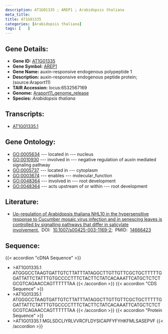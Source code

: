 ```yaml
---
description: AT1G01335 ; AREP1 ; Arabidopsis thaliana
meta_title:
title: AT1G01335
categories: [Arabidopsis thaliana]
tags: [   ]
---
```


## Gene Details:
- **Gene ID:** [AT1G01335](https://www.arabidopsis.org/locus?name=AT1G01335)
- **Gene Symbol:** <u>AREP1</u>
- **Gene Name:** auxin-responsive endogenous polypeptide 1
- **Description:**   auxin-responsive endogenous peptide protein;(source:Araport11)
- **TAIR Accession:** locus:6532567169
- **Genome:** [Araport11_genome_release](https://www.arabidopsis.org/download/list?dir=Genes%2FAraport11_genome_release)
- **Species:** *Arabidopsis thaliana*

## Transcripts:
   -  [AT1G01335.1](https://www.arabidopsis.org/gene?name=AT1G01335.1)
## Gene Ontology:
   - [GO:0005634](https://amigo.geneontology.org/amigo/term/GO:0005634)&nbsp;---&nbsp;located in&nbsp;---&nbsp;nucleus
   - [GO:0010930](https://amigo.geneontology.org/amigo/term/GO:0010930)&nbsp;---&nbsp;involved in&nbsp;---&nbsp;negative regulation of auxin mediated signaling pathway
   - [GO:0005737](https://amigo.geneontology.org/amigo/term/GO:0005737)&nbsp;---&nbsp;located in&nbsp;---&nbsp;cytoplasm
   - [GO:0003674](https://amigo.geneontology.org/amigo/term/GO:0003674)&nbsp;---&nbsp;enables&nbsp;---&nbsp;molecular_function
   - [GO:0048364](https://amigo.geneontology.org/amigo/term/GO:0048364)&nbsp;---&nbsp;involved in&nbsp;---&nbsp;root development
   - [GO:0048364](https://amigo.geneontology.org/amigo/term/GO:0048364)&nbsp;---&nbsp;acts upstream of or within&nbsp;---&nbsp;root development
## Literature:
   - [Up-regulation of Arabidopsis thaliana NHL10 in the hypersensitive response to  Cucumber mosaic virus infection and in senescing leaves is controlled by  signalling pathways that differ in salicylate involvement.](https://www.doi.org/10.1007/s00425-003-1169-2)&nbsp;&nbsp;DOI:&nbsp;&nbsp;[10.1007/s00425-003-1169-2](https://www.doi.org/10.1007/s00425-003-1169-2);&nbsp;&nbsp;PMID:&nbsp;&nbsp;[14666423](https://pubmed.ncbi.nlm.nih.gov/14666423/)
## Sequence:
{{< accordion "cDNA Sequence" >}}
- \>AT1G01335.1
ATGGGCCTAAGTGATTGTCTTATTTATAGGCTTGTTGTTCGCTGCTTTTTGGATTATTCTATTTGTGCCCCTTTCTACTTCTATCACAAATTCATGCTCTCTGCGTCAGAACCAGTTTTTTAA
{{< /accordion >}}
{{< accordion "CDS Sequence" >}}
- \>AT1G01335.1
ATGGGCCTAAGTGATTGTCTTATTTATAGGCTTGTTGTTCGCTGCTTTTTGGATTATTCTATTTGTGCCCCTTTCTACTTCTATCACAAATTCATGCTCTCTGCGTCAGAACCAGTTTTTTAA
{{< /accordion >}}
{{< accordion "Protein Sequence" >}}
- \>AT1G01335.1
MGLSDCLIYRLVVRCFLDYSICAPFYFYHKFMLSASEPVF
{{< /accordion >}}
